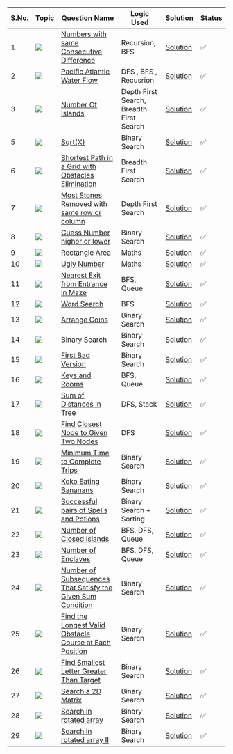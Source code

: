 S.No. | Topic | Question Name | Logic Used | Solution | Status |
------|---------------|------------|-------|------|------|
1 | ![](https://img.shields.io/badge/Algos-f0772b?style=for-the-badge&logo=array&logoColor=black) | [Numbers with same Consecutive Difference](https://leetcode.com/problems/numbers-with-same-consecutive-differences/) | Recursion, BFS | [Solution](https://github.com/himanshugupta09/LEETCODE_SOLUTIONS/blob/main/Searching_Algorithms/Numbers%20With%20Same%20Consecutive%20Difference.cpp) | ✅ |
2 | ![](https://img.shields.io/badge/Searchalgo-f0772b?style=for-the-badge&logo=array&logoColor=black) | [Pacific Atlantic Water Flow](https://leetcode.com/problems/pacific-atlantic-water-flow/) | DFS , BFS , Recusrion | [Solution](https://github.com/himanshugupta09/LEETCODE_SOLUTIONS/blob/main/Searching_Algorithms/Pacific%20Atlantic%20Water%20Flow.py) | ✅ |
3 | ![](https://img.shields.io/badge/Searching-f0772b?style=for-the-badge&logo=array&logoColor=black) | [Number Of Islands](https://leetcode.com/problems/number-of-islands/) | Depth First Search, Breadth First Search | [Solution](https://github.com/himanshugupta09/LEETCODE_SOLUTIONS/blob/main/Searching_Algorithms/Number%20of%20Islands.cpp) | ✅ |
5 | ![](https://img.shields.io/badge/Searchalgo-f0772b?style=for-the-badge&logo=array&logoColor=black) | [Sqrt(X)](https://leetcode.com/problems/sqrtx/) | Binary Search | [Solution](https://github.com/himanshugupta09/LEETCODE_SOLUTIONS/blob/main/Searching_Algorithms/sqrtx.cpp) | ✅ |
6 | ![](https://img.shields.io/badge/Graph-f0772b?style=for-the-badge&logo=array&logoColor=black) | [Shortest Path in a Grid with Obstacles Elimination](https://leetcode.com/problems/shortest-path-in-a-grid-with-obstacles-elimination/) | Breadth First Search | [Solution](https://github.com/himanshugupta09/LEETCODE_SOLUTIONS/blob/main/Searching_Algorithms/shortest-path-in-a-grid-with-obstacles-elimination.cpp) | ✅ |
7 | ![](https://img.shields.io/badge/Graph-f0772b?style=for-the-badge&logo=array&logoColor=black) | [Most Stones Removed with same row or column](https://leetcode.com/problems/most-stones-removed-with-same-row-or-column/description/) | Depth First Search | [Solution](https://github.com/himanshugupta09/LEETCODE_SOLUTIONS/blob/main/Searching_Algorithms/most-stones-removed-with-same-row-or-column.cpp) | ✅ |
8 | ![](https://img.shields.io/badge/Binary-Search-f0772b?style=for-the-badge&logo=array&logoColor=black) | [Guess Number higher or lower](https://leetcode.com/problems/guess-number-higher-or-lower/description/) | Binary Search | [Solution](https://github.com/himanshugupta09/LEETCODE_SOLUTIONS/blob/main/Searching_Algorithms/guess-number-higher-or-lower.cpp) | ✅ |
9 | ![](https://img.shields.io/badge/Maths-f0772b?style=for-the-badge&logo=array&logoColor=black) | [Rectangle Area](https://leetcode.com/problems/rectangle-area/description/) | Maths | [Solution](https://github.com/himanshugupta09/LEETCODE_SOLUTIONS/blob/main/Searching_Algorithms/rectangle-area.cpp) | ✅ |
10 | ![](https://img.shields.io/badge/Maths-f0772b?style=for-the-badge&logo=array&logoColor=black) | [Ugly Number](https://leetcode.com/problems/ugly-number/description/) | Maths | [Solution](https://github.com/himanshugupta09/LEETCODE_SOLUTIONS/blob/main/Searching_Algorithms/ugly-number.cpp) | ✅ |
11 | ![](https://img.shields.io/badge/BFS-f0772b?style=for-the-badge&logo=array&logoColor=black) | [Nearest Exit from Entrance in Maze](https://leetcode.com/problems/nearest-exit-from-entrance-in-maze/description/) | BFS, Queue | [Solution](https://github.com/himanshugupta09/LEETCODE_SOLUTIONS/blob/main/Searching_Algorithms/nearest-exit-from-entrance-in-maze.cpp) | ✅ |
12 | ![](https://img.shields.io/badge/DFS-f0772b?style=for-the-badge&logo=array&logoColor=black) | [Word Search](https://leetcode.com/problems/word-search/description/) | BFS | [Solution](https://github.com/himanshugupta09/LEETCODE_SOLUTIONS/blob/main/Searching_Algorithms/word-search.cpp) | ✅ |
13 | ![](https://img.shields.io/badge/BinarySearch-f0772b?style=for-the-badge&logo=array&logoColor=black) | [Arrange Coins](https://leetcode.com/problems/arranging-coins/description/) | Binary Search | [Solution](https://github.com/himanshugupta09/LEETCODE_SOLUTIONS/blob/main/Searching_Algorithms/arranging-coins.py) | ✅ |
14 | ![](https://img.shields.io/badge/BinarySearch-f0772b?style=for-the-badge&logo=array&logoColor=black) | [Binary Search](https://leetcode.com/problems/binary-search/description/) | Binary Search | [Solution](https://github.com/himanshugupta09/LEETCODE_SOLUTIONS/blob/main/Searching_Algorithms/binary-search.py) | ✅ |
15 | ![](https://img.shields.io/badge/BinarySearch-f0772b?style=for-the-badge&logo=array&logoColor=black) | [First Bad Version](https://leetcode.com/problems/first-bad-version/description/) | Binary Search | [Solution](https://github.com/himanshugupta09/LEETCODE_SOLUTIONS/blob/main/Searching_Algorithms/first-bad-version.cpp) | ✅ |
16 | ![](https://img.shields.io/badge/Gasph-f0772b?style=for-the-badge&logo=array&logoColor=black) | [Keys and Rooms](https://leetcode.com/problems/keys-and-rooms/description/) | BFS, Queue | [Solution](https://github.com/himanshugupta09/LEETCODE_SOLUTIONS/blob/main/Searching_Algorithms/keys-and-rooms.cpp) | ✅ |
17 | ![](https://img.shields.io/badge/Tree-f0772b?style=for-the-badge&logo=array&logoColor=black) | [Sum of Distances in Tree](https://leetcode.com/problems/sum-of-distances-in-tree/description/) | DFS, Stack | [Solution](https://github.com/himanshugupta09/LEETCODE_SOLUTIONS/blob/main/Searching_Algorithms/sum-of-distances-in-a-tree.cpp) | ✅ |
18 | ![](https://img.shields.io/badge/Graph-f0772b?style=for-the-badge&logo=array&logoColor=black) | [Find Closest Node to Given Two Nodes](https://leetcode.com/problems/find-closest-node-to-given-two-nodes/description/) | DFS | [Solution](https://github.com/himanshugupta09/LEETCODE_SOLUTIONS/blob/main/Searching_Algorithms/find-closest-node-to-given-two-nodes.cpp) | ✅ |
19 | ![](https://img.shields.io/badge/Binary--Search-f0772b?style=for-the-badge&logo=array&logoColor=black) | [Minimum Time to Complete Trips](https://leetcode.com/problems/minimum-time-to-complete-trips/description/) | Binary Search | [Solution](https://github.com/himanshugupta09/LEETCODE_SOLUTIONS/blob/main/Searching_Algorithms/minimum-time-to-complete-trips.cpp) | ✅ |
20 | ![](https://img.shields.io/badge/Binary--Search-f0772b?style=for-the-badge&logo=array&logoColor=black) | [Koko Eating Bananans](https://leetcode.com/problems/koko-eating-bananas/description/) | Binary Search | [Solution](https://github.com/himanshugupta09/LEETCODE_SOLUTIONS/blob/main/Searching_Algorithms/koko-eating-bananas.cpp) | ✅ |
21 | ![](https://img.shields.io/badge/Binary-Search-f0772b?style=for-the-badge&logo=array&logoColor=black) | [Successful pairs of Spells and Potions](https://leetcode.com/problems/successful-pairs-of-spells-and-potions/description/) | Binary Search + Sorting | [Solution](https://github.com/himanshugupta09/LEETCODE_SOLUTIONS/blob/main/Searching_Algorithms/successful-pairs-of-spells-and-potions.cpp) | ✅ |
22 | ![](https://img.shields.io/badge/BFS-f0772b?style=for-the-badge&logo=array&logoColor=black) | [Number of Closed Islands](https://leetcode.com/problems/number-of-closed-islands/description/) | BFS, DFS, Queue| [Solution](https://github.com/himanshugupta09/LEETCODE_SOLUTIONS/blob/main/Searching_Algorithms/number-of-closed-islands.cpp) | ✅ |
23 | ![](https://img.shields.io/badge/BFS-f0772b?style=for-the-badge&logo=array&logoColor=black) | [Number of Enclaves](https://leetcode.com/problems/number-of-enclaves/description/) | BFS, DFS, Queue| [Solution](https://github.com/himanshugupta09/LEETCODE_SOLUTIONS/blob/main/Searching_Algorithms/number-of-enclaves.cpp) | ✅ |
24 | ![](https://img.shields.io/badge/BinarySearch-f0772b?style=for-the-badge&logo=array&logoColor=black) | [Number of Subsequences That Satisfy the Given Sum Condition](https://leetcode.com/problems/number-of-subsequences-that-satisfy-the-given-sum-condition/description/) | Binary Search| [Solution](https://github.com/himanshugupta09/LEETCODE_SOLUTIONS/blob/main/Searching_Algorithms/number-of-subsequences-that-satisfy-the-given-sum-condition.cpp) | ✅ |
25 | ![](https://img.shields.io/badge/BinarySearch-f0772b?style=for-the-badge&logo=array&logoColor=black) | [ Find the Longest Valid Obstacle Course at Each Position](https://leetcode.com/problems/find-the-longest-valid-obstacle-course-at-each-position/description/) | Binary Search| [Solution](https://github.com/himanshugupta09/LEETCODE_SOLUTIONS/blob/main/Searching_Algorithms/find-the-longest-valid-obstacle-course-at-each-position.cpp) | ✅ |
26 | ![](https://img.shields.io/badge/BinarySearch-f0772b?style=for-the-badge&logo=array&logoColor=black) | [Find Smallest Letter Greater Than Target](https://leetcode.com/problems/find-smallest-letter-greater-than-target/description/) | Binary Search| [Solution](https://github.com/himanshugupta09/LEETCODE_SOLUTIONS/blob/main/Searching_Algorithms/find-smallest-letter-greater-than-target.cpp) | ✅ |
27 | ![](https://img.shields.io/badge/BinarySearch-f0772b?style=for-the-badge&logo=array&logoColor=black) | [Search a 2D Matrix](https://leetcode.com/problems/search-a-2d-matrix/description/) | Binary Search| [Solution](https://github.com/himanshugupta09/LEETCODE_SOLUTIONS/blob/main/Searching_Algorithms/search-a-2d-matrix.cpp) | ✅ |
28 | ![](https://img.shields.io/badge/BinarySearch-f0772b?style=for-the-badge&logo=array&logoColor=black) | [Search in rotated array](https://leetcode.com/problems/search-in-sorted-rotated-array/description/) | Binary Search| [Solution](https://github.com/himanshugupta09/LEETCODE_SOLUTIONS/blob/main/Searching_Algorithms/searc-in-rotated-sorted-array.cpp) | ✅ |
29 | ![](https://img.shields.io/badge/BinarySearch-f0772b?style=for-the-badge&logo=array&logoColor=black) | [Search in rotated array II](https://leetcode.com/problems/search-in-sorted-rotated-array-ii/description/) | Binary Search| [Solution](https://github.com/himanshugupta09/LEETCODE_SOLUTIONS/blob/main/Searching_Algorithms/search-in-rotated-sorted-array-ii.cpp) | ✅ |












